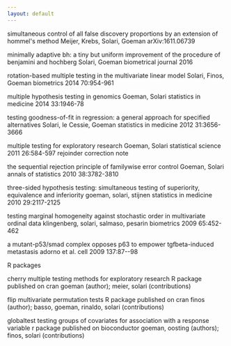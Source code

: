 ```yaml
---
layout: default
---
```


simultaneous control of all false discovery proportions 
by an extension of hommel's method 
Meijer, Krebs, Solari, Goeman 
arXiv:1611.06739 

minimally adaptive bh: 
a tiny but uniform improvement of 
the procedure of benjamini and hochberg 
Solari, Goeman 
biometrical journal 2016 

rotation-based multiple testing 
in the multivariate linear model 
Solari, Finos, Goeman 
biometrics 2014 70:954-961 

multiple hypothesis testing in genomics 
Goeman, Solari 
statistics in medicine 2014 33:1946-78 

testing goodness-of-fit in regression: 
a general approach for specified alternatives 
Solari, le Cessie, Goeman 
statistics in medicine 2012 31:3656-3666 

multiple testing for exploratory research 
Goeman, Solari 
statistical science 2011 26:584-597 
rejoinder 
correction note 

the sequential rejection principle 
of familywise error control 
Goeman, Solari 
annals of statistics 2010 38:3782-3810 

three-sided hypothesis testing: 
simultaneous testing of 
superiority, equivalence and inferiority 
goeman, solari, stijnen 
statistics in medicine 2010 29:2117-2125 

testing marginal homogeneity against 
stochastic order in multivariate ordinal data 
klingenberg, solari, salmaso, pesarin 
biometrics 2009 65:452-462 

a mutant-p53/smad complex opposes p63 
to empower tgfbeta-induced metastasis 
adorno et al. 
cell 2009 137:87--98 



R packages 


cherry 
multiple testing methods for exploratory research 
R package published on cran 
goeman (author); meier, solari (contributions) 

flip 
multivariate permutation tests 
R package published on cran 
finos (author); basso, goeman, rinaldo, solari (contributions) 

globaltest 
testing groups of covariates for association with a response variable 
r package published on bioconductor 
goeman, oosting (authors); finos, solari (contributions) 



